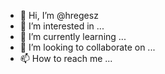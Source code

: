 - 👋 Hi, I’m @hregesz
- 👀 I’m interested in ...
- 🌱 I’m currently learning ...
- 💞️ I’m looking to collaborate on ...
- 📫 How to reach me ...

<!---
hregesz/hregesz is a ✨ special ✨ repository because its `README.md` (this file) appears on your GitHub profile.
You can click the Preview link to take a look at your changes.
--->
